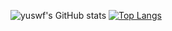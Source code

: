 ![yuswf's GitHub stats](https://github-readme-stats.vercel.app/api?username=yuswf&show_icons=true&theme=radical)
[![Top Langs](https://github-readme-stats.vercel.app/api/top-langs/?username=yuswf&layout=compact&theme=dark)](https://github.com/yuswf/github-readme-stats)
